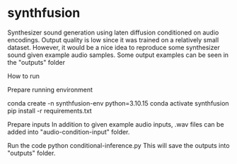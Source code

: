 # synthfusion
Synthesizer sound generation using laten diffusion conditioned on audio encodings. Output quality is low since it was trained on a relatively small dataset. However, it would be a nice idea to reproduce some synthesizer sound given example audio samples. Some output examples can be seen in the "outputs" folder

How to run

Prepare running environment

conda create -n synthfusion-env python=3.10.15
conda activate synthfusion
pip install -r requirements.txt

Prepare inputs
In addition to given example audio inputs, .wav files can be added into "audio-condition-input" folder.

Run the code
python conditional-inference.py
This will save the outputs into "outputs" folder.
